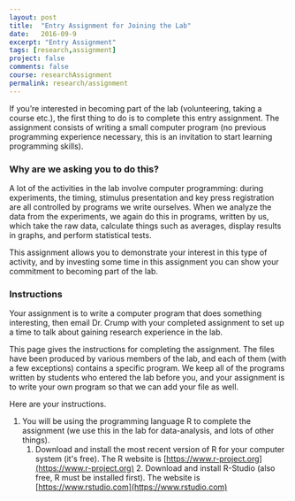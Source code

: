 ```yaml
---
layout: post
title:  "Entry Assignment for Joining the Lab"
date:   2016-09-9
excerpt: "Entry Assignment"
tags: [research,assignment]
project: false
comments: false
course: researchAssignment
permalink: research/assignment
---
```


If you’re interested in becoming part of the lab (volunteering, taking a course etc.), the first thing to do is to complete this entry assignment. The assignment consists of writing a small computer program (no previous programming experience necessary, this is an invitation to start learning programming skills).

### Why are we asking you to do this?

A lot of the activities in the lab involve computer programming: during experiments, the timing, stimulus presentation and key press registration are all controlled by programs we write ourselves. When we analyze the data from the experiments, we again do this in programs, written by us, which take the raw data, calculate things such as averages, display results in graphs, and perform statistical tests.

This assignment allows you to demonstrate your interest in this type of activity, and by investing some time in this assignment you can show your commitment to becoming part of the lab.

### Instructions

Your assignment is to write a computer program that does something interesting, then email Dr. Crump with your completed assignment to set up a time to talk about gaining research experience in the lab.

This page gives the instructions for completing the assignment. The files have been produced by various members of the lab, and each of them (with a few exceptions) contains a specific program. We keep all of the programs written by students who entered the lab before you, and your assignment is to write your own program so that we can add your file as well.

Here are your instructions.

1. You will be using the programming language R to complete the assignment (we use this in the lab for data-analysis, and lots of other things).
    1. Download and install the most recent version of R for your computer system (it's free). The R website is [https://www.r-project.org](https://www.r-project.org)
		2. Download and install R-Studio (also free, R must be installed first). The website is [https://www.rstudio.com](https://www.rstudio.com)
